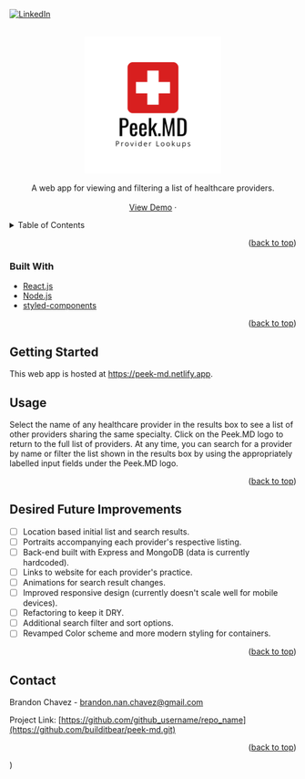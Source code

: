 <div id="top"></div>
<!--
Based on README template found here (using under MIT license):
https://github.com/othneildrew/Best-README-Template
-->

[![LinkedIn][linkedin-shield]][linkedin-url]

<!-- PROJECT LOGO -->
<br />
<div align="center">
  <a href="https://github.com/builditbear/peek-md.git">
    <img src="./src/media/PeekMDLogo.png" alt="Logo" width="240" height="240">
  </a>
  <p align="center">
    A web app for viewing and filtering a list of healthcare providers.
    <br />
    <br />
    <a href="https://peek-md.netlify.app">View Demo</a>
    ·
  </p>
</div>

<!-- TABLE OF CONTENTS -->
<details>
  <summary>Table of Contents</summary>
  <ol>
    <li>
      <li><a href="#built-with">Built With</a></li>
    </li>
    <li>
      <a href="#getting-started">Getting Started</a>
    </li>
    <li><a href="#usage">Usage</a></li>
    <li><a href="#roadmap">Roadmap</a></li>
    <li><a href="#contact">Contact</a></li></li>
  </ol>
</details>

<p align="right">(<a href="#top">back to top</a>)</p>

### Built With

- [React.js](https://reactjs.org/)
- [Node.js](https://nodejs.org/en/)
- [styled-components](https://styled-components.com/)

<p align="right">(<a href="#top">back to top</a>)</p>

<!-- GETTING STARTED -->

## Getting Started

This web app is hosted at https://peek-md.netlify.app.

<!-- USAGE EXAMPLES -->

## Usage

Select the name of any healthcare provider in the results box to see a list of other providers sharing the same specialty.
Click on the Peek.MD logo to return to the full list of providers. At any time, you can search for a provider by name or filter the list shown in the results box by using
the appropriately labelled input fields under the Peek.MD logo.

<p align="right">(<a href="#top">back to top</a>)</p>

<!-- DESIRED FUTURE IMPROVEMENTS -->

## Desired Future Improvements

- [ ] Location based initial list and search results.
- [ ] Portraits accompanying each provider's respective listing.
- [ ] Back-end built with Express and MongoDB (data is currently hardcoded).
- [ ] Links to website for each provider's practice.
- [ ] Animations for search result changes.
- [ ] Improved responsive design (currently doesn't scale well for mobile devices).
- [ ] Refactoring to keep it DRY.
- [ ] Additional search filter and sort options.
- [ ] Revamped Color scheme and more modern styling for containers.

<p align="right">(<a href="#top">back to top</a>)</p>

## Contact

Brandon Chavez - brandon.nan.chavez@gmail.com

Project Link: [https://github.com/github_username/repo_name](https://github.com/builditbear/peek-md.git)

<p align="right">(<a href="#top">back to top</a>)</p>

)

<!-- MARKDOWN LINKS & IMAGES -->
<!-- https://www.markdownguide.org/basic-syntax/#reference-style-links -->

[linkedin-shield]: https://img.shields.io/badge/-LinkedIn-black.svg?style=for-the-badge&logo=linkedin&colorB=555
[linkedin-url]: https://www.linkedin.com/in/builditbear/
